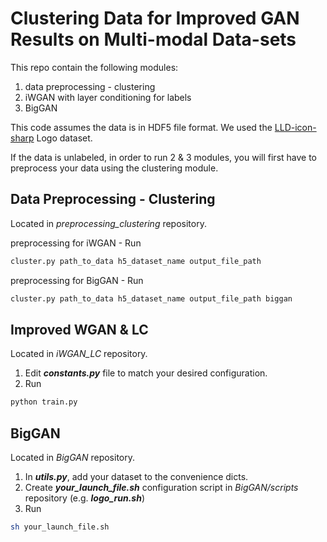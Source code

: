 # Clustering Data for Improved GAN Results on Multi-modal Data-sets
This repo contain the following modules:
1) data preprocessing - clustering
2) iWGAN with layer conditioning for labels
3) BigGAN

This code assumes the data is in HDF5 file format.
We used the [LLD-icon-sharp](https://data.vision.ee.ethz.ch/sagea/lld/data/LLD-icon-sharp.hdf5) Logo dataset.

If the data is unlabeled, in order to run 2 & 3 modules, you will first have to preprocess your data using the clustering module. 

## Data Preprocessing - Clustering
Located in _preprocessing_clustering_ repository.
 
preprocessing for iWGAN - Run

```bash
cluster.py path_to_data h5_dataset_name output_file_path
```
preprocessing for BigGAN - Run

```bash
cluster.py path_to_data h5_dataset_name output_file_path biggan
```


## Improved WGAN & LC
Located in _iWGAN_LC_ repository.

1. Edit **_constants.py_** file to match your desired configuration.
2. Run

```bash
python train.py
```

## BigGAN
Located in _BigGAN_ repository.
1. In **_utils.py_**, add your dataset to the convenience dicts.
1. Create **_your_launch_file.sh_** configuration script in _BigGAN/scripts_ repository (e.g. **_logo_run.sh_**)
2. Run
```bash
sh your_launch_file.sh
```

